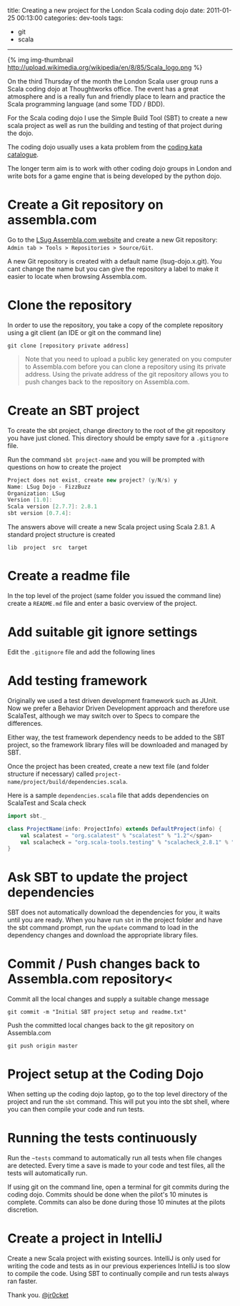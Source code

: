 title: Creating a new project for the London Scala coding dojo
date: 2011-01-25 00:13:00
categories: dev-tools
tags: 
- git
- scala
---

{% img img-thumbnail http://upload.wikimedia.org/wikipedia/en/8/85/Scala_logo.png %}

On the third Thursday of the month the London Scala user group runs a Scala coding dojo at Thoughtworks office.  The event has a great atmosphere and is a really fun and friendly place to learn and practice the Scala programming language (and some TDD / BDD).

For the Scala coding dojo I use the Simple Build Tool (SBT) to create a new scala project as well as run the building and testing of that project during the dojo.

<!-- more -->

The coding dojo usually uses a kata problem from the [coding kata catalogue](http://codingdojo.org/cgi-bin/wiki.pl?KataCatalogue).

The longer term aim is to work with other coding dojo groups in London and write bots for a game engine that is being developed by the python dojo.

# Create a Git repository on assembla.com

Go to the [LSug Assembla.com website](https://www.assembla.com/spaces/lsug-dojo) and create a new Git repository: `Admin tab > Tools > Repositories > Source/Git`.

A new Git repository is created with a default name (lsug-dojo.x.git).  You cant change the name but you can give the repository a label to make it easier to locate when browsing Assembla.com.

# Clone the repository 

In order to use the repository, you take a copy of the complete repository using a git client (an IDE or git on the command line)

    git clone [repository private address]

> Note that you need to upload a public key generated on you computer to Assembla.com before you can clone a repository using its private address.  Using the private address of the git repository allows you to push changes back to the repository on Assembla.com.

# Create an SBT project

To create the sbt project, change directory to the root of the git repository you have just cloned.  This directory should be empty save for a `.gitignore` file.

Run the command `sbt project-name` and you will be prompted with questions on how to create the project

``` sbt project-name 
Project does not exist, create new project? (y/N/s) y
Name: LSug Dojo - FizzBuzz  
Organization: LSug
Version [1.0]: 
Scala version [2.7.7]: 2.8.1
sbt version [0.7.4]: 
```

The answers above will create a new Scala project using Scala 2.8.1.  A standard project structure is created

    lib  project  src  target

# Create a readme file

In the top level of the project (same folder you issued the command line) create a `README.md` file and enter a basic overview of the project.

# Add suitable git ignore settings

Edit the `.gitignore` file and add the following lines

# Add testing framework </span>

Originally we used a test driven development framework such as JUnit.  Now we prefer a Behavior Driven Development approach and therefore use ScalaTest, although we may switch over to Specs to compare the differences.

Either way, the test framework dependency needs to be added to the SBT project, so the framework library files will be downloaded and managed by SBT.

Once the project has been created, create a new text file (and folder structure if necessary) called `project-name/project/build/dependencies.scala`.

Here is a sample `dependencies.scala` file that adds dependencies on ScalaTest and Scala check

``` dependencies.scala 
import sbt._

class ProjectName(info: ProjectInfo) extends DefaultProject(info) {
    val scalatest = "org.scalatest" % "scalatest" % "1.2"</span>
    val scalacheck = "org.scala-tools.testing" % "scalacheck_2.8.1" % "1.8"</span>
}
```

# Ask SBT to update the project dependencies

SBT does not automatically download the dependencies for you, it waits until you are ready.  When you have run `sbt` in the project folder and have the sbt command prompt, run the `update` command to load in the dependency changes and download the appropriate library files. 

# Commit / Push changes back to Assembla.com repository<

Commit all the local changes and supply a suitable change message

    git commit -m "Initial SBT project setup and readme.txt"

Push the committed local changes back to the git repository on Assembla.com

    git push origin master

# Project setup at the Coding Dojo

When setting up the coding dojo laptop, go to the top level directory of the project and run the `sbt` command.  This will put you into the sbt shell, where you can then compile your code and run tests.

# Running the tests continuously

Run the `~tests` command to automatically run all tests when file changes are detected.  Every time a save is made to your code and test files, all the tests will automatically run. 

If using git on the command line, open a terminal for git commits during the coding dojo.  Commits should be done when the pilot's 10 minutes is complete.  Commits can also be done during those 10 minutes at the pilots discretion.

# Create a project in IntelliJ

Create a new Scala project with existing sources.  IntelliJ is only used for writing the code and tests as in our previous experiences IntelliJ is too slow to compile the code.  Using SBT to continually compile and run tests always ran faster.

Thank you.
[@jr0cket](https://twitter.com/jr0cket)
